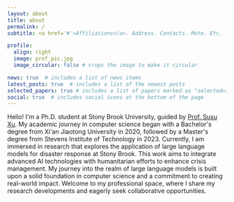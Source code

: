 ```yaml
---
layout: about
title: about
permalink: /
subtitle: <a href='#'>Affiliations</a>. Address. Contacts. Moto. Etc.

profile:
  align: right
  image: prof_pic.jpg
  image_circular: false # crops the image to make it circular

news: true  # includes a list of news items
latest_posts: true  # includes a list of the newest posts
selected_papers: true # includes a list of papers marked as "selected={true}"
social: true  # includes social icons at the bottom of the page
---
```


Hello! I'm a Ph.D. student at Stony Brook University, guided by [Prof. Susu Xu](http://susu-xu.com). My academic journey in computer science began with a Bachelor's degree from Xi'an Jiaotong University in 2020, followed by a Master's degree from Stevens Institute of Technology in 2023. Currently, I am immersed in research that explores the application of large language models for disaster response at Stony Brook. This work aims to integrate advanced AI technologies with humanitarian efforts to enhance crisis management. My journey into the realm of large language models is built upon a solid foundation in computer science and a commitment to creating real-world impact. Welcome to my professional space, where I share my research developments and eagerly seek collaborative opportunities.
